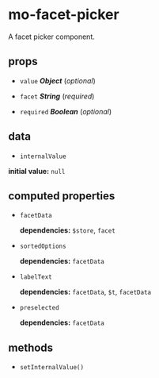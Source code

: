 # mo-facet-picker 

A facet picker component. 

## props 

- `value` ***Object*** (*optional*) 

- `facet` ***String*** (*required*) 

- `required` ***Boolean*** (*optional*) 

## data 

- `internalValue` 

**initial value:** `null` 

## computed properties 

- `facetData` 

   **dependencies:** `$store`, `facet` 

- `sortedOptions` 

   **dependencies:** `facetData` 

- `labelText` 

   **dependencies:** `facetData`, `$t`, `facetData` 

- `preselected` 

   **dependencies:** `facetData` 


## methods 

- `setInternalValue()` 

